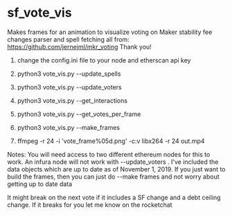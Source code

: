# sf_vote_vis
Makes frames for an animation to visualize voting on Maker stability fee changes
parser and spell fetching all from:
https://github.com/jernejml/mkr_voting
Thank you!


1. change the config.ini file to your node and etherscan api key

2. python3 vote_vis.py --update_spells

3. python3 vote_vis.py --update_voters

4. python3 vote_vis.py --get_interactions

5. python3 vote_vis.py --get_votes_per_frame

6. python3 vote_vis.py --make_frames

7. ffmpeg -r 24 -i 'vote_frame%05d.png' -c:v libx264 -r 24 out.mp4



Notes: You will need access to two different ethereum nodes for this to work. An infura node will not work with --update_voters . I've included the data objects which are up to date as of November 1, 2019. If you just want to build the frames, then you can just do --make frames and not worry about getting up to date data

It might break on the next vote if it includes a SF change and a debt ceiling change. If it breaks for you let me know on the rocketchat

